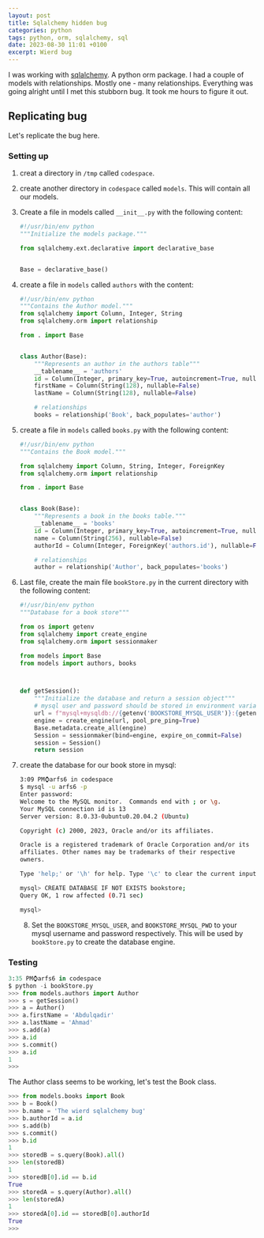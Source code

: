 ```yaml
---
layout: post
title: Sqlalchemy hidden bug
categories: python
tags: python, orm, sqlalchemy, sql
date: 2023-08-30 11:01 +0100
excerpt: Wierd bug
---
```

I was working with [sqlalchemy](https://www.sqlalchemy.org/). A python orm package. I had a couple of models with relationships. Mostly one - many relationships. Everything was going alright until I met this stubborn bug. It took me hours to figure it out.  

## Replicating bug  

Let's replicate the bug here.  

### Setting up  

1. creat a directory in `/tmp` called `codespace`.  
2. create another directory in `codespace` called `models`. This will contain all our models.  
3. Create a file in models called `__init__.py` with the following content:  

    ```python
    #!/usr/bin/env python
    """Initialize the models package."""

    from sqlalchemy.ext.declarative import declarative_base


    Base = declarative_base()
    ```

4. create a file in `models` called `authors` with the content:  

    ```python
    #!/usr/bin/env python
    """Contains the Author model."""
    from sqlalchemy import Column, Integer, String
    from sqlalchemy.orm import relationship

    from . import Base


    class Author(Base):
        """Represents an author in the authors table"""
        __tablename__ = 'authors'
        id = Column(Integer, primary_key=True, autoincrement=True, nullable=False)
        firstName = Column(String(128), nullable=False)
        lastName = Column(String(128), nullable=False)

        # relationships
        books = relationship('Book', back_populates='author')
    ```
5. create a file in `models` called `books.py` with the following content:  
    ```python
    #!/usr/bin/env python
    """Contains the Book model."""

    from sqlalchemy import Column, String, Integer, ForeignKey
    from sqlalchemy.orm import relationship

    from . import Base


    class Book(Base):
        """Represents a book in the books table."""
        __tablename__ = 'books'
        id = Column(Integer, primary_key=True, autoincrement=True, nullable=False)
        name = Column(String(256), nullable=False)
        authorId = Column(Integer, ForeignKey('authors.id'), nullable=False)

        # relationships
        author = relationship('Author', back_populates='books')
    ```

6. Last file, create the main file `bookStore.py` in the current directory with the following content:  

    ```python
    #!/usr/bin/env python
    """Database for a book store"""

    from os import getenv
    from sqlalchemy import create_engine
    from sqlalchemy.orm import sessionmaker

    from models import Base
    from models import authors, books



    def getSession():
        """Initialize the database and return a session object"""
        # mysql user and password should be stored in environment variable BOOKSTORE_MYSQL_USER and BOOKSTORE_MYSQL_PWD respectively
        url = f"mysql+mysqldb://{getenv('BOOKSTORE_MYSQL_USER')}:{getenv('BOOKSTORE_MYSQL_PWD')}@localhost/bookstore"
        engine = create_engine(url, pool_pre_ping=True)
        Base.metadata.create_all(engine)
        Session = sessionmaker(bind=engine, expire_on_commit=False)
        session = Session()
        return session
    ```

7. create the database for our book store in mysql:  

    ```bash
    3:09 PM⌚arfs6 in codespace
    $ mysql -u arfs6 -p
    Enter password: 
    Welcome to the MySQL monitor.  Commands end with ; or \g.
    Your MySQL connection id is 13
    Server version: 8.0.33-0ubuntu0.20.04.2 (Ubuntu)

    Copyright (c) 2000, 2023, Oracle and/or its affiliates.

    Oracle is a registered trademark of Oracle Corporation and/or its
    affiliates. Other names may be trademarks of their respective
    owners.

    Type 'help;' or '\h' for help. Type '\c' to clear the current input statement.

    mysql> CREATE DATABASE IF NOT EXISTS bookstore;
    Query OK, 1 row affected (0.71 sec)

    mysql> 
    ```

    8. Set the `BOOKSTORE_MYSQL_USER`, and `BOOKSTORE_MYSQL_PWD` to your mysql username and password respectively. This will be used by `bookStore.py` to create the database engine.  

### Testing  

```python
3:35 PM⌚arfs6 in codespace
$ python -i bookStore.py 
>>> from models.authors import Author
>>> s = getSession()
>>> a = Author()
>>> a.firstName = 'Abdulqadir'
>>> a.lastName = 'Ahmad'
>>> s.add(a)
>>> a.id
>>> s.commit()
>>> a.id
1
>>>     
```

The Author class seems to be working, let's test the Book class.

```python
>>> from models.books import Book
>>> b = Book()
>>> b.name = 'The wierd sqlalchemy bug'
>>> b.authorId = a.id
>>> s.add(b)
>>> s.commit()
>>> b.id
1
>>> storedB = s.query(Book).all()
>>> len(storedB)
1
>>> storedB[0].id == b.id
True
>>> storedA = s.query(Author).all()
>>> len(storedA)
1
>>> storedA[0].id == storedB[0].authorId
True
>>> 
```
